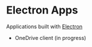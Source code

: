 # Electron Apps
Applications built with [Electron](http://electron.atom.io/)
* OneDrive client (in progress)
